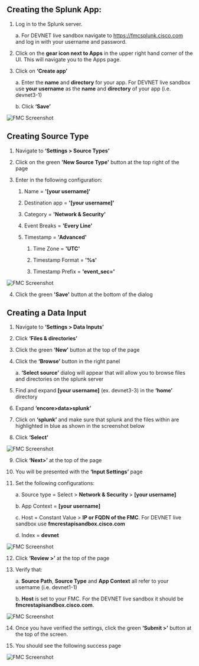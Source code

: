 ## Creating the Splunk App: ##

1.  Log in to the Splunk server.

    a. For DEVNET live sandbox navigate to <https://fmcsplunk.cisco.com> and log in with your username and password.

2.  Click on the **gear icon next to Apps** in the upper right hand corner of the UI. This will navigate you to the Apps page.

3.  Click on **‘Create app’**

    a. Enter the **name** and **directory** for your app.  For DEVNET live sandbox use **your username** as the **name** and **directory** of your app (i.e. devnet3-1)

    b. Click **‘Save’**

![FMC Screenshot](/posts/files/firepower-estreamer-splunk/assets/images/pic4.png)

## Creating Source Type
1. Navigate to **‘Settings \> Source Types’**

2. Click on the green **'New Source Type'** button at the top right of the page

3. Enter in the following configuration:

    1. Name = **'[your username]'**

    2. Destination app = **'[your username]'**

    3. Category = **'Network & Security'**

    4. Event Breaks = **'Every Line'**

    5. Timestamp = **'Advanced'**

        1. Time Zone = **'UTC'**
       
        2. Timestamp Format = **'%s'**

        3. Timestamp Prefix = **'event_sec='** 

![FMC Screenshot](/posts/files/firepower-estreamer-splunk/assets/images/pic18.png)

4. Click the green **'Save'** button at the bottom of the dialog 


## Creating a Data Input

1. Navigate to **‘Settings \> Data Inputs’**

2. Click **‘Files & directories’**

3. Click the green **‘New’** button at the top of the page

4. Click the **‘Browse’** button in the right panel

    a. **‘Select source’** dialog will appear that will allow you to browse files and directories on the splunk server

5. Find and expand **[your username]** (ex. devnet3-3) in the **‘home’** directory

6. Expand **‘encore\>data\>splunk’**

7. Click on **‘splunk’** and make sure that splunk and the files within are highlighted in blue as shown in the screenshot below

8. Click **‘Select’**

![FMC Screenshot](/posts/files/firepower-estreamer-splunk/assets/images/pic5.png)

9. Click **‘Next\>’** at the top of the page

10. You will be presented with the **‘Input Settings’** page

11. Set the following configurations:

    a. Source type = Select > **Network & Security** > **[your username]** 

    b. App Context = **[your username]**

    c. Host = Constant Value > **IP or FQDN of the FMC**. For DEVNET live sandbox use **fmcrestapisandbox.cisco.com**  

    d. Index = **devnet**    
    
![FMC Screenshot](/posts/files/firepower-estreamer-splunk/assets/images/pic6.png)

12. Click **‘Review \>’** at the top of the page

13. Verify that:

    a. **Source Path**, **Source Type** and **App Context** all refer to your username (i.e. devnet1-1)

    b. **Host** is set to your FMC. For the DEVNET live sandbox it should be **fmcrestapisandbox.cisco.com**.
    
![FMC Screenshot](/posts/files/firepower-estreamer-splunk/assets/images/pic7.png)

14. Once you have verified the settings, click the green **‘Submit \>’** button at the top of the screen.

15. You should see the following success page

  ![FMC Screenshot](/posts/files/firepower-estreamer-splunk/assets/images/pic8.png)
